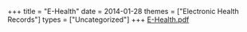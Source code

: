 +++
title = "E-Health"
date = 2014-01-28
themes = ["Electronic Health Records"]
types = ["Uncategorized"]
+++
[E-Health.pdf](/files/E-Health.pdf)
